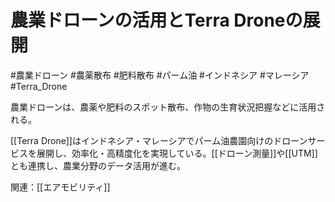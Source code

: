 # 農業ドローンの活用とTerra Droneの展開

#農業ドローン #農薬散布 #肥料散布 #パーム油 #インドネシア #マレーシア #Terra_Drone

農業ドローンは、農薬や肥料のスポット散布、作物の生育状況把握などに活用される。

[[Terra Drone]]はインドネシア・マレーシアでパーム油農園向けのドローンサービスを展開し、効率化・高精度化を実現している。[[ドローン測量]]や[[UTM]]とも連携し、農業分野のデータ活用が進む。

関連：[[エアモビリティ]]